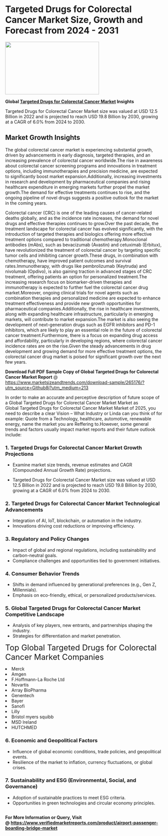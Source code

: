 <H1>Targeted Drugs for Colorectal Cancer Market Size, Growth and Forecast from 2024 - 2031</H1><img class="aligncenter size-medium wp-image-584254" src="https://thirdeyenews.in/wp-content/uploads/2024/09/Global-Market-Research-300x168.jpeg" alt="" width="300" height="168" /><p><strong>Global&nbsp;<a href="https://www.marketsizeandtrends.com/download-sample/265176/?utm_source=Github8j?utm_medium=213">Targeted Drugs for Colorectal Cancer Market</a> Insights</strong></p><p>Targeted Drugs for Colorectal Cancer Market size was valued at USD 12.5 Billion in 2022 and is projected to reach USD 19.8 Billion by 2030, growing at a CAGR of 6.0% from 2024 to 2030.</p><p><h2>Market Growth Insights</h2> <p>The global colorectal cancer market is experiencing substantial growth, driven by advancements in early diagnosis, targeted therapies, and an increasing prevalence of colorectal cancer worldwide.The rise in awareness about colorectal cancer screening programs and innovations in treatment options, including immunotherapies and precision medicine, are expected to significantly boost market expansion.Additionally, increasing investments in research and development by pharmaceutical companies and rising healthcare expenditure in emerging markets further propel the market growth.The demand for effective treatments continues to rise, and the ongoing pipeline of novel drugs suggests a positive outlook for the market in the coming years.</p> <p>Colorectal cancer (CRC) is one of the leading causes of cancer-related deaths globally, and as the incidence rate increases, the demand for novel drugs and effective therapies continues to grow.Over the past decade, the treatment landscape for colorectal cancer has evolved significantly, with the introduction of targeted therapies and biologics offering more effective treatment options compared to traditional chemotherapy.Monoclonal antibodies (mAbs), such as bevacizumab (Avastin) and cetuximab (Erbitux), have revolutionized the treatment of colorectal cancer by targeting specific tumor cells and inhibiting cancer growth.These drugs, in combination with chemotherapy, have improved patient outcomes and survival rates.Immunotherapy, with drugs like pembrolizumab (Keytruda) and nivolumab (Opdivo), is also gaining traction in advanced stages of CRC treatment, offering patients an option for personalized treatment.The increasing research focus on biomarker-driven therapies and immunotherapy is expected to further fuel the colorectal cancer drug market.Moreover, ongoing clinical trials for novel agents such as combination therapies and personalized medicine are expected to enhance treatment effectiveness and provide new growth opportunities for pharmaceutical companies.Additionally, the rise in healthcare investments, along with expanding healthcare infrastructure, particularly in emerging markets, will contribute to market expansion.The market is also seeing the development of next-generation drugs such as EGFR inhibitors and PD-1 inhibitors, which are likely to play an essential role in the future of colorectal cancer treatment.Furthermore, there is a focus on expanding drug access and affordability, particularly in developing regions, where colorectal cancer incidence rates are on the rise.Given the steady advancements in drug development and growing demand for more effective treatment options, the colorectal cancer drug market is poised for significant growth over the next few years.</p> <p><span class=""><strong>Download Full PDF Sample Copy of Global Targeted Drugs for Colorectal Cancer Market Report</strong> @ <a href="https://www.marketsizeandtrends.com/download-sample/265176/?utm_source=Github8j?utm_medium=213" target="_blank">https://www.marketsizeandtrends.com/download-sample/265176/?utm_source=Github8j?utm_medium=213</a></span></p><p>In order to make an accurate and perceptive description of future scope of a Global&nbsp;Targeted Drugs for Colorectal Cancer Market Market as Global&nbsp;Targeted Drugs for Colorectal Cancer Market Market of 2025, you need to describe a clear Vision &ndash; What Industry or Linda can you think of for example: Quote from a Technology, healthcare, automotive, renewable energy, name the market you are Reffering to.However, some general trends and factors usually impact market reports and their future outlook include:</p><h3>1.&nbsp;<strong>Targeted Drugs for Colorectal Cancer Market Growth Projections</strong></h3><ul><li>Examine market size trends, revenue estimates and CAGR (Compounded Annual Growth Rate) projections.</li><li><p>Targeted Drugs for Colorectal Cancer Market size was valued at USD 12.5 Billion in 2022 and is projected to reach USD 19.8 Billion by 2030, growing at a CAGR of 6.0% from 2024 to 2030.</p></li></ul><h3>2.&nbsp;<strong>Targeted Drugs for Colorectal Cancer Market Technological Advancements</strong></h3><ul><li>Integration of AI, IoT, blockchain, or automation in the industry.</li><li>Innovations driving cost reductions or improving efficiency.</li></ul><h3>3.&nbsp;<strong>Regulatory and Policy Changes</strong></h3><ul><li>Impact of global and regional regulations, including sustainability and carbon-neutral goals.</li><li>Compliance challenges and opportunities tied to government initiatives.</li></ul><h3>4.&nbsp;<strong>Consumer Behavior Trends</strong></h3><ul><li>Shifts in demand influenced by generational preferences (e.g., Gen Z, Millennials).</li><li>Emphasis on eco-friendly, ethical, or personalized products/services.</li></ul><h3>5.&nbsp;<strong>Global Targeted Drugs for Colorectal Cancer Market Competitive Landscape</strong></h3><ul><li>Analysis of key players, new entrants, and partnerships shaping the industry.</li><li>Strategies for differentiation and market penetration.</li></ul><p data-pm-slice="1 1 []"><span style="color: inherit; font-family: inherit; font-size: 25px;">Top Global Targeted Drugs for Colorectal Cancer Market Companies</span></p><div class="" data-test-id=""><p><li>Merck</li><li> Amgen</li><li> F.Hoffmann-La Roche Ltd</li><li> Novartis</li><li> Array BioPharma</li><li> Genentech</li><li> Bayer</li><li> Sanofi</li><li> Lilly</li><li> Bristol myers squibb</li><li> MSD lreland</li><li> HUTCHMED</li></p></div><h3>6.&nbsp;<strong>Economic and Geopolitical Factors</strong></h3><ul><li>Influence of global economic conditions, trade policies, and geopolitical events.</li><li>Resilience of the market to inflation, currency fluctuations, or global crises.</li></ul><h3>7.&nbsp;<strong>Sustainability and ESG (Environmental, Social, and Governance)</strong></h3><ul><li>Adoption of sustainable practices to meet ESG criteria.</li><li>Opportunities in green technologies and circular economy principles.</li></ul><h2><strong style="font-size: 14px;">For More Information or Query, Visit @&nbsp;</strong><a style="background-color: #ffffff; font-size: 14px;" href="https://www.marketsizeandtrends.com/report/targeted-drugs-for-colorectal-cancer-market/" target="_blank">https://www.verifiedmarketreports.com/product/airport-passenger-boarding-bridge-market</a></h2>